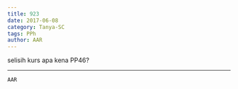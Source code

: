 ```yaml
---
title: 923
date: 2017-06-08
category: Tanya-SC
tags: PPh
author: AAR
---
```


selisih kurs apa kena PP46?

---



`AAR`
